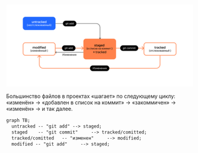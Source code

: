 ![](_attachements/M2_T5_1686651284.png)


Большинство файлов в проектах «шагает» по следующему циклу: «изменён» → «добавлен в список на коммит» → «закоммичен» → «изменён» → и так далее.


```mermaid
graph TB;
  untracked -- "git add" --> staged;
  staged    -- "git commit"     --> tracked/comitted;
  tracked/comitted   -- "изменен"     --> modified;
  modified -- "git add"     --> staged;

``` 
